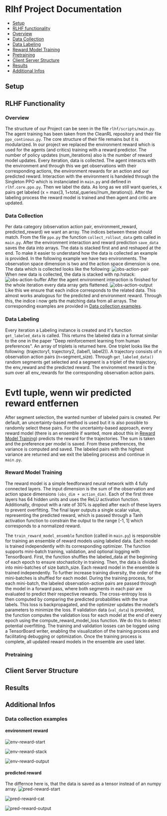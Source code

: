 # Rlhf Project Documentation

- [Setup](#Setup)
- [RLHF functionality](#RLHF-Functionality)
- [Overview](#Overview)
- [Data Collection](#Data-Collection)
- [Data Labeling](#Data-Labeling)
- [Reward Model Training](#Reward-Model-Training)
- [Pretraining](#Pretraining)
- [Client Server Structure](#Client-Server-Structure)
- [Results](#Results)
- [Additional Infos](#Additional-Infos)


## Setup

## RLHF Functionality

### Overview

The structure of our Project can be seen in the file `rlhf/scripts/main.py`. The agent training has been taken from the CleanRL repository and their file `ppo_continous.py`. The core structure of their file remains but it is modularized. In our project we replaced the environment reward which is used for the agents (and critics) training with a reward predictor.
The number of policy updates (num_iterations) also is the number of reward model updates. Every iteration, data is collected. The agent interacts with the environment and through this we get observations with their corresponding actions, the environment rewards for an action and our predicted reward. Interaction with the environment is handeled through the Singleton PPO which is instanciated in `main.py` and defined in `rlhf.core.ppo.py`.
Then we label the data. As long as we still want queries, x pairs get labeled (x = max(3, 1+total_queries//num_iterations)). After the labeling process the reward model is trained and then agent and critic are updated.

### Data Collection

Per data category (observation action pair, environment_reward, predicted_reward) we want an array. The indices between these should match. From the file `ppo.py` the function `collect_rollout_data` gets called in `main.py`.
After the environment interaction and reward prediction `save_data` saves the data into arrays.
The data is stacked first and and reshaped at the end. To make it easier to understand how the data is collected an example is provided.
In the following example we have two environments. The observation space dimension is two and the action space dimension is one.
The data which is collected looks like the following:
![obs-action-pair](/readme_imgages/obs_action/pairs_start.png)
When new data is collected, the data is stacked with np.hstack:
![obs-action-buffer](/readme_imgages/obs_action/pairs_stack.png)
After the agent environment interaction is finished for the whole iteration every data array gets flattened.
![obs-action-output](/readme_imgages/obs_action/pairs_output.png)
Like this we ensure that each indice corresponds to the related data.
This almost works analogous for the predicted and environment reward. Through this, the indice i now gets the matching data from all arrays. The corresponding examples are provided in [Data collection examples](#-Data-collection-examples).



### Data Labeling
Every iteration a Labeling instance is created and it's function `get_labeled_data` is called. This returns the labeled data in a format similar to the one in the paper "Deep reinforcement learning from human preferences".
An array of triplets is returned here. One triplet looks like the following: (trajectory1, trajectory2, (label1, label2)). A trajectory consists of n observation action pairs (n=segment_size).
Through `get_labeled_data()` random segments get selected and a segment is a triplet of the trajectory, the env_reward and the predicted reward. The environment reward is the sum over all env_rewards for the corresponding observation action pairs.
# Evtl tuple, wenn wir predicted reward entfernen
After segment selection, the wanted number of labeled pairs is created. Per default, an uncertainty-based method is used but it is also possible to randomly select these pairs.
For the uncertainty-based approach, every reward model (there is an ensemble if wanted, more about this in [Reward Model Training](Reward-Model-Training)) predicts the reward for the trajectories. The sum is taken and the preference per model is saved. From these preferences, the variance is computed and saved. The labeled pairs with the highest variance are returned and we exit the labeling process and continue in `main.py`.

### Reward Model Training

The reward model is a simple feedforward neural network with 4 fully connected layers. The input dimension is the sum of the observation and action space dimensions `(obs_dim + action_dim)`. Each of the first three layers has 64 hidden units and uses the ReLU activation function. Additionally, dropout with a rate of 30% is applied after each of these layers to prevent overfitting. The final layer outputs a single scalar value, representing the predicted reward, which is passed through a Tanh activation function to constrain the output to the range [-1, 1] which corresponds to a normalized reward.

The `train_reward_model_ensemble` function (called in `main.py`) is responsible for training an ensemble of reward models using labeled data. Each model is trained independently with its corresponding optimizer. The function supports mini-batch training, validation, and optional logging with TensorBoard. First, the function shuffles the labeled_data at the beginning of each epoch to ensure stochasticity in training. Then, the data is divided into mini-batches of size batch_size. Each reward model in the ensemble is trained independently. To further increase training diversity, the order of the mini-batches is shuffled for each model. During the training process, for each mini-batch, the labeled observation-action pairs are passed through the model in a forward pass, where both segments in each pair are evaluated to predict their respective rewards. The cross-entropy loss is then computed by comparing the predicted probabilities with the true labels. This loss is backpropagated, and the optimizer updates the model’s parameters to minimize the loss.
If validation data (`val_data`) is provided, the function computes the validation loss for each model at the end of every epoch using the compute_reward_model_loss function. We do this to detect potential overfitting. The training and validation losses can be logged using a TensorBoard writer, enabling the visualization of the training process and facilitating debugging or optimization. Once the training process is complete, all updated reward models in the ensemble are used later.

### Pretraining

## Client Server Structure
## Results
## Additional Infos
### Data collection examples
#### environment reward
![env-reward-start](/readme_imgages/env_reward/env_start.png)

![env-reward-stack](/readme_imgages/env_reward/env_stack.png)

![env-reward-output](/readme_imgages/env_reward/env_output.png)
#### predicted reward
The differnce here is, that the data is saved as a tensor instead of an numpy array.
![pred-reward-start](/readme_imgages/pred_reward/pred_start.png)

![pred-reward-cat](/readme_imgages/pred_reward/pred_cat.png)

![pred-reward-output](/readme_imgages/pred_reward/pred_output.png)

